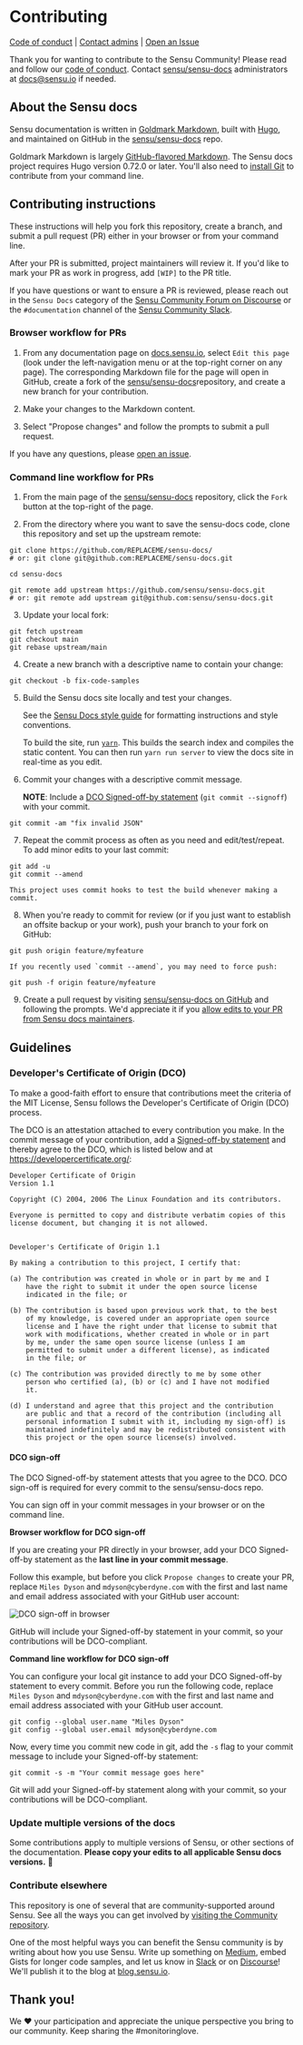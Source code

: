 # Contributing

[Code of conduct][4] | [Contact admins][5] | [Open an Issue][6]

Thank you for wanting to contribute to the Sensu Community!
Please read and follow our [code of conduct][4].
Contact [sensu/sensu-docs][9] administrators at [docs@sensu.io][5] if needed.

## About the Sensu docs

Sensu documentation is written in [Goldmark Markdown][16], built with [Hugo][15], and maintained on GitHub in the [sensu/sensu-docs][9] repo.

Goldmark Markdown is largely [GitHub-flavored Markdown][17].
The Sensu docs project requires Hugo version 0.72.0 or later.
You'll also need to [install Git][18] to contribute from your command line.

## Contributing instructions

These instructions will help you fork this repository, create a branch, and submit a pull request (PR) either in your browser or from your command line.

After your PR is submitted, project maintainers will review it.
If you'd like to mark your PR as work in progress, add `[WIP]` to the PR title.

If you have questions or want to ensure a PR is reviewed, please reach out in the `Sensu Docs` category of the [Sensu Community Forum on Discourse][8] or the `#documentation` channel of the [Sensu Community Slack][1].

### Browser workflow for PRs

1. From any documentation page on [docs.sensu.io][7], select `Edit this page` (look under the left-navigation menu or at the top-right corner on any page).
The corresponding Markdown file for the page will open in GitHub, create a fork of the [sensu/sensu-docs][9]repository, and create a new branch for your contribution.

2. Make your changes to the Markdown content.

3. Select "Propose changes" and follow the prompts to submit a pull request.

If you have any questions, please [open an issue][6].

### Command line workflow for PRs

1. From the main page of the [sensu/sensu-docs][9] repository, click the `Fork` button at the top-right of the page.

2. From the directory where you want to save the sensu-docs code, clone this repository and set up the upstream remote:
```
git clone https://github.com/REPLACEME/sensu-docs/
# or: git clone git@github.com:REPLACEME/sensu-docs.git

cd sensu-docs

git remote add upstream https://github.com/sensu/sensu-docs.git
# or: git remote add upstream git@github.com:sensu/sensu-docs.git
```

3. Update your local fork:
```
git fetch upstream
git checkout main
git rebase upstream/main
```

4. Create a new branch with a descriptive name to contain your change:
```
git checkout -b fix-code-samples
```

5. Build the Sensu docs site locally and test your changes.

    See the [Sensu Docs style guide][2] for formatting instructions and style conventions.

    To build the site, run [`yarn`][3].
    This builds the search index and compiles the static content.
    You can then run `yarn run server` to view the docs site in real-time as you edit.

6. Commit your changes with a descriptive commit message.

    **NOTE**: Include a [DCO Signed-off-by statement][13] (`git commit --signoff`) with your commit.
```
git commit -am "fix invalid JSON"
```

7. Repeat the commit process as often as you need and edit/test/repeat.
To add minor edits to your last commit:
```
git add -u
git commit --amend
```

    This project uses commit hooks to test the build whenever making a commit.

8. When you're ready to commit for review (or if you just want to establish an offsite backup or your work), push your branch to your fork on GitHub:
```
git push origin feature/myfeature
```

    If you recently used `commit --amend`, you may need to force push:
```
git push -f origin feature/myfeature
```

9. Create a pull request by visiting [sensu/sensu-docs on GitHub][9] and following the prompts.
We'd appreciate it if you [allow edits to your PR from Sensu docs maintainers][10].

## Guidelines

### Developer's Certificate of Origin (DCO)

To make a good-faith effort to ensure that contributions meet the criteria of the MIT License, Sensu follows the Developer's Certificate of Origin (DCO) process.

The DCO is an attestation attached to every contribution you make.
In the commit message of your contribution, add a [Signed-off-by statement][13] and thereby agree to the DCO, which is listed below and at https://developercertificate.org/:

```
Developer Certificate of Origin
Version 1.1

Copyright (C) 2004, 2006 The Linux Foundation and its contributors.

Everyone is permitted to copy and distribute verbatim copies of this
license document, but changing it is not allowed.


Developer's Certificate of Origin 1.1

By making a contribution to this project, I certify that:

(a) The contribution was created in whole or in part by me and I
    have the right to submit it under the open source license
    indicated in the file; or

(b) The contribution is based upon previous work that, to the best
    of my knowledge, is covered under an appropriate open source
    license and I have the right under that license to submit that
    work with modifications, whether created in whole or in part
    by me, under the same open source license (unless I am
    permitted to submit under a different license), as indicated
    in the file; or

(c) The contribution was provided directly to me by some other
    person who certified (a), (b) or (c) and I have not modified
    it.

(d) I understand and agree that this project and the contribution
    are public and that a record of the contribution (including all
    personal information I submit with it, including my sign-off) is
    maintained indefinitely and may be redistributed consistent with
    this project or the open source license(s) involved.
```

#### DCO sign-off

The DCO Signed-off-by statement attests that you agree to the DCO.
DCO sign-off is required for every commit to the sensu/sensu-docs repo.

You can sign off in your commit messages in your browser or on the command line.

**Browser workflow for DCO sign-off**

If you are creating your PR directly in your browser, add your DCO Signed-off-by statement as the **last line in your commit message**.

Follow this example, but before you click `Propose changes` to create your PR, replace `Miles Dyson` and `mdyson@cyberdyne.com` with the first and last name and email address associated with your GitHub user account:

![DCO sign-off in browser](/static/images/dco-browser.png)

GitHub will include your Signed-off-by statement in your commit, so your contributions will be DCO-compliant.

**Command line workflow for DCO sign-off**

You can configure your local git instance to add your DCO Signed-off-by statement to every commit.
Before you run the following code, replace `Miles Dyson` and `mdyson@cyberdyne.com` with the first and last name and email address associated with your GitHub user account.

```
git config --global user.name "Miles Dyson" 
git config --global user.email mdyson@cyberdyne.com
```

Now, every time you commit new code in git, add the `-s` flag to your commit message to include your Signed-off-by statement:

```
git commit -s -m "Your commit message goes here"
```

Git will add your Signed-off-by statement along with your commit, so your contributions will be DCO-compliant.

### Update multiple versions of the docs

Some contributions apply to multiple versions of Sensu, or other sections of the documentation.
**Please copy your edits to all applicable Sensu docs versions.** 🙏

### Contribute elsewhere

This repository is one of several that are community-supported around Sensu.
See all the ways you can get involved by [visiting the Community repository][14].

One of the most helpful ways you can benefit the Sensu community is by writing about how you use Sensu.
Write up something on [Medium][11], embed Gists for longer code samples, and let us know in [Slack][1] or on [Discourse][8]!
We'll publish it to the blog at [blog.sensu.io][12].

## Thank you!

We :heart: your participation and appreciate the unique perspective you bring to our community.
Keep sharing the #monitoringlove.


[1]: https://slack.sensu.io
[2]: https://github.com/sensu/sensu-docs/wiki/Sensu-docs-style-guide
[3]: https://yarnpkg.com/getting-started/install
[4]: https://sensu.io/conduct
[5]: mailto:docs@sensu.io
[6]: https://github.com/sensu/sensu-docs/issues/new/choose
[7]: https://docs.sensu.io
[8]: https://discourse.sensu.io/
[9]: https://github.com/sensu/sensu-docs
[10]: https://help.github.com/articles/allowing-changes-to-a-pull-request-branch-created-from-a-fork/
[11]: https://medium.com
[12]: https://blog.sensu.io/
[13]: #dco-sign-off
[14]: https://github.com/sensu-plugins/community#how-you-can-help
[15]: https://gohugo.io/documentation/
[16]: https://github.com/yuin/goldmark
[17]: https://docs.github.com/en/get-started/writing-on-github/getting-started-with-writing-and-formatting-on-github/basic-writing-and-formatting-syntax
[18]: https://git-scm.com/book/en/v2/Getting-Started-Installing-Git
